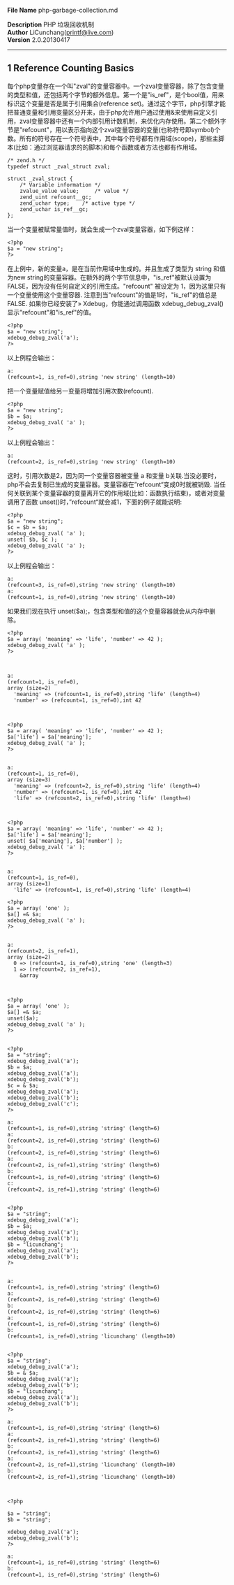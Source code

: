 **File Name** php-garbage-collection.md  

**Description** PHP 垃圾回收机制    
**Author** LiCunchang(printf@live.com)  
**Version** 2.0.20130417  

------

## 1 Reference Counting Basics

每个php变量存在一个叫"zval"的变量容器中。一个zval变量容器，除了包含变量的类型和值，还包括两个字节的额外信息。第一个是"is_ref"，是个bool值，用来标识这个变量是否是属于引用集合(reference set)。通过这个字节，php引擎才能把普通变量和引用变量区分开来，由于php允许用户通过使用&来使用自定义引用，zval变量容器中还有一个内部引用计数机制，来优化内存使用。第二个额外字节是"refcount"，用以表示指向这个zval变量容器的变量(也称符号即symbol)个数。所有的符号存在一个符号表中，其中每个符号都有作用域(scope)，那些主脚本(比如：通过浏览器请求的的脚本)和每个函数或者方法也都有作用域。

    /* zend.h */
    typedef struct _zval_struct zval;

    struct _zval_struct {
        /* Variable information */
        zvalue_value value;     /* value */
        zend_uint refcount__gc;
        zend_uchar type;    /* active type */
        zend_uchar is_ref__gc;
    };

当一个变量被赋常量值时，就会生成一个zval变量容器，如下例这样：  

    <?php
    $a = "new string";
    ?>

在上例中，新的变量a，是在当前作用域中生成的。并且生成了类型为 string 和值为new string的变量容器。在额外的两个字节信息中，"is_ref"被默认设置为 FALSE，因为没有任何自定义的引用生成。"refcount" 被设定为 1，因为这里只有一个变量使用这个变量容器. 注意到当"refcount"的值是1时，"is_ref"的值总是FALSE. 如果你已经安装了» Xdebug，你能通过调用函数 xdebug_debug_zval()显示"refcount"和"is_ref"的值。

    <?php
    $a = "new string";
    xdebug_debug_zval('a');
    ?>

以上例程会输出：

    a:
    (refcount=1, is_ref=0),string 'new string' (length=10)

把一个变量赋值给另一变量将增加引用次数(refcount).

    <?php
    $a = "new string";
    $b = $a;
    xdebug_debug_zval( 'a' );
    ?>

以上例程会输出：

    a:
    (refcount=2, is_ref=0),string 'new string' (length=10)

这时，引用次数是2，因为同一个变量容器被变量 a 和变量 b关联.当没必要时，php不会去复制已生成的变量容器。变量容器在”refcount“变成0时就被销毁. 当任何关联到某个变量容器的变量离开它的作用域(比如：函数执行结束)，或者对变量调用了函数 unset()时，”refcount“就会减1，下面的例子就能说明:

    <?php
    $a = "new string";
    $c = $b = $a;
    xdebug_debug_zval( 'a' );
    unset( $b, $c );
    xdebug_debug_zval( 'a' );
    ?>

以上例程会输出：

    a:
    (refcount=3, is_ref=0),string 'new string' (length=10)
    a:
    (refcount=1, is_ref=0),string 'new string' (length=10)

如果我们现在执行 unset($a);，包含类型和值的这个变量容器就会从内存中删除。







    <?php
    $a = array( 'meaning' => 'life', 'number' => 42 );
    xdebug_debug_zval( 'a' );
    ?>



    a:
    (refcount=1, is_ref=0),
    array (size=2)
      'meaning' => (refcount=1, is_ref=0),string 'life' (length=4)
      'number' => (refcount=1, is_ref=0),int 42



    <?php
    $a = array( 'meaning' => 'life', 'number' => 42 );
    $a['life'] = $a['meaning'];
    xdebug_debug_zval( 'a' );
    ?>


    a:
    (refcount=1, is_ref=0),
    array (size=3)
      'meaning' => (refcount=2, is_ref=0),string 'life' (length=4)
      'number' => (refcount=1, is_ref=0),int 42
      'life' => (refcount=2, is_ref=0),string 'life' (length=4)



    <?php
    $a = array( 'meaning' => 'life', 'number' => 42 );
    $a['life'] = $a['meaning'];
    unset( $a['meaning'], $a['number'] );
    xdebug_debug_zval( 'a' );
    ?>


    a:
    (refcount=1, is_ref=0),
    array (size=1)
      'life' => (refcount=1, is_ref=0),string 'life' (length=4)

    <?php
    $a = array( 'one' );
    $a[] =& $a;
    xdebug_debug_zval( 'a' );
    ?>


    a:
    (refcount=2, is_ref=1),
    array (size=2)
      0 => (refcount=1, is_ref=0),string 'one' (length=3)
      1 => (refcount=2, is_ref=1),
        &array



    <?php
    $a = array( 'one' );
    $a[] =& $a;
    unset($a);
    xdebug_debug_zval( 'a' );
    ?>


    <?php
    $a = "string";
    xdebug_debug_zval('a');
    $b = $a;
    xdebug_debug_zval('a');
    xdebug_debug_zval('b');
    $c = & $a;
    xdebug_debug_zval('a');
    xdebug_debug_zval('b');
    xdebug_debug_zval('c');
    ?>

    a:
    (refcount=1, is_ref=0),string 'string' (length=6)
    a:
    (refcount=2, is_ref=0),string 'string' (length=6)
    b:
    (refcount=2, is_ref=0),string 'string' (length=6)
    a:
    (refcount=2, is_ref=1),string 'string' (length=6)
    b:
    (refcount=1, is_ref=0),string 'string' (length=6)
    c:
    (refcount=2, is_ref=1),string 'string' (length=6)


    <?php
    $a = "string";
    xdebug_debug_zval('a');
    $b = $a;
    xdebug_debug_zval('a');
    xdebug_debug_zval('b');
    $b = "licunchang";
    xdebug_debug_zval('a');
    xdebug_debug_zval('b');
    ?>


    a:
    (refcount=1, is_ref=0),string 'string' (length=6)
    a:
    (refcount=2, is_ref=0),string 'string' (length=6)
    b:
    (refcount=2, is_ref=0),string 'string' (length=6)
    a:
    (refcount=1, is_ref=0),string 'string' (length=6)
    b:
    (refcount=1, is_ref=0),string 'licunchang' (length=10)


    <?php
    $a = "string";
    xdebug_debug_zval('a');
    $b = & $a;
    xdebug_debug_zval('a');
    xdebug_debug_zval('b');
    $b = "licunchang";
    xdebug_debug_zval('a');
    xdebug_debug_zval('b');
    ?>

    a:
    (refcount=1, is_ref=0),string 'string' (length=6)
    a:
    (refcount=2, is_ref=1),string 'string' (length=6)
    b:
    (refcount=2, is_ref=1),string 'string' (length=6)
    a:
    (refcount=2, is_ref=1),string 'licunchang' (length=10)
    b:
    (refcount=2, is_ref=1),string 'licunchang' (length=10)



    <?php

    $a = "string";
    $b = "string";

    xdebug_debug_zval('a');
    xdebug_debug_zval('b');
    ?>

    a:
    (refcount=1, is_ref=0),string 'string' (length=6)
    b:
    (refcount=1, is_ref=0),string 'string' (length=6)
